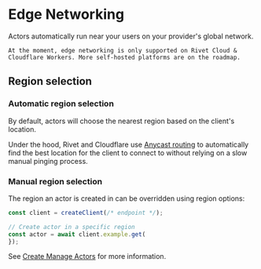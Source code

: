 # Edge Networking

Actors automatically run near your users on your provider's global network.

	At the moment, edge networking is only supported on Rivet Cloud & Cloudflare Workers. More self-hosted platforms are on the roadmap.

## Region selection

### Automatic region selection

By default, actors will choose the nearest region based on the client's location.

Under the hood, Rivet and Cloudflare use [Anycast routing](https://en.wikipedia.org/wiki/Anycast) to automatically find the best location for the client to connect to without relying on a slow manual pinging process.

### Manual region selection

The region an actor is created in can be overridden using region options:

```typescript client.ts
const client = createClient(/* endpoint */);

// Create actor in a specific region
const actor = await client.example.get(
});
```

See [Create  Manage Actors](/actors/communicating-with-actors) for more information.